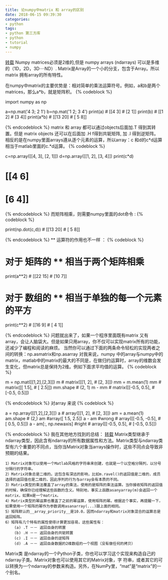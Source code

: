 ```yaml
---
title: 论numpy中matrix 和 array的区别
date: 2018-06-15 09:39:30
categories:
- python
tags:
- python 第三方库
- python
- tutorial
- numpy
---
```

[转载](https://blog.csdn.net/vincentlipan/article/details/20717163)
Numpy matrices必须是2维的,但是 numpy arrays (ndarrays) 可以是多维的（1D，2D，3D····ND）. Matrix是Array的一个小的分支，包含于Array。所以matrix 拥有array的所有特性。
 <!-- more -->
在numpy中matrix的主要优势是：相对简单的乘法运算符号。例如，a和b是两个matrices，那么a*b，就是矩阵积。
 {% codeblock %}
 
import numpy as np

a=np.mat('4 3; 2 1')
b=np.mat('1 2; 3 4')
print(a)
	# [[4 3]
	#  [2 1]]
print(b)
	# [[1 2]
	#  [3 4]]
print(a*b)
	# [[13 20]
	#  [ 5  8]]
 
 {% endcodeblock %}
matrix 和 array 都可以通过objects后面加.T 得到其转置。但是 matrix objects 还可以在后面加 .H f得到共轭矩阵, 加 .I 得到逆矩阵。
相反的是在numpy里面arrays遵从逐个元素的运算，所以array：c 和d的c*d运算相当于matlab里面的c.*d运算。
{% codeblock %}

c=np.array([[4, 3], [2, 1]])
d=np.array([[1, 2], [3, 4]])
print(c*d)
# [[4 6]
#  [6 4]]
 
 {% endcodeblock %}
而矩阵相乘，则需要numpy里面的dot命令 :
{% codeblock %}

print(np.dot(c,d))
	# [[13 20]
	#  [ 5  8]]
 
{% endcodeblock %}
 ** 运算符的作用也不一样 ：
{% codeblock %}

# 对于 矩阵的 ** 相当于两个矩阵相乘
print(a**2)
	# [[22 15]
	#  [10  7]]

# 对于 数组的 ** 相当于单独的每一个元素的平方
print(c**2)
	# [[16  9]
	#  [ 4  1]]

{% endcodeblock %}
问题就出来了，如果一个程序里面既有matrix 又有array，会让人脑袋大。但是如果只用array，你不仅可以实现matrix所有的功能，还减少了编程和阅读的麻烦。
当然你可以通过下面的两条命令轻松的实现两者之间的转换：np.asmatrix和np.asarray
对我来说，numpy 中的array与numpy中的matrix，matlab中的matrix的最大的不同是，在做归约运算时，array的维数会发生变化，但matrix总是保持为2维。例如下面求平均值的运算。
{% codeblock %}

m = np.mat([[1,2],[2,3]])
m
	# matrix([[1, 2],
	#         [2, 3]])
mm = m.mean(1)
mm
	# matrix([[ 1.5],
	#   	[ 2.5]])
mm.shape
	# (2, 1)
m - mm
	# matrix([[-0.5,  0.5],
    #     [-0.5,  0.5]])
		
{% endcodeblock %}
对array 来说
{% codeblock %}

a = np.array([[1,2],[2,3]])
a
	# array([[1, 2],
	#        [2, 3]])
am = a.mean(1)
am.shape
	# (2,)
am
	#array([ 1.5,  2.5])
a - am #wrong
	# array([[-0.5, -0.5],
	#        [ 0.5,  0.5]])
a - am[:, np.newaxis]  #right
	# array([[-0.5,  0.5],
	#        [-0.5,  0.5]])
		
{% endcodeblock %}
我在其他地方找到的总结：
[转载](http://blog.sina.com.cn/s/blog_5d8dae7c0100zms5.html)
Matrix类型继承于ndarray类型，因此含有ndarray的所有数据属性和方法。Matrix类型与ndarray类型有六个重要的不同点，当你当Matrix对象当arrays操作时，这些不同点会导致非预期的结果。

	1）Matrix对象可以使用一个Matlab风格的字符串来创建，也就是一个以空格分隔列，以分号分隔行的字符串。
	2）Matrix对象总是二维的。这包含有深远的影响，比如m.ravel()的返回值是二维的，成员选择的返回值也是二维的，因此序列的行为与array会有本质的不同。
	3）Matrix类型的乘法覆盖了array的乘法，使用的是矩阵的乘法运算。当你接收矩阵的返回值的时候，确保你已经理解这些函数的含义。特别地，事实上函数asanyarray(m)会返回一个matrix，如果m是一个matrix。
	4）Matrix类型的幂运算也覆盖了之前的幂运算，使用矩阵的幂。根据这个事实，再提醒一下，如果使用一个矩阵的幂作为参数调用asanarray(...)跟上面的相同。
	5）矩阵默认的__array_priority__是10.0，因而ndarray和matrix对象混合的运算总是返回矩阵。
	6）矩阵有几个特有的属性使得计算更加容易，这些属性有：
		(a) .T －－ 返回自身的转置
		(b) .H －－ 返回自身的共轭转置
		(c) .I －－ 返回自身的逆矩阵
		(d) .A －－ 返回自身数据的2维数组的一个视图（没有做任何的拷贝）

Matrix类 是ndarray的一个Python子类，你也可以学习这个实现来构造自己的ndarray子类。Matrix对象也可以使用其它的Matrix对象，字 符串，或者其它的可以转换为一个ndarray的参数来构造。另外，在NumPy里，“mat”是“matrix”的一个别名。